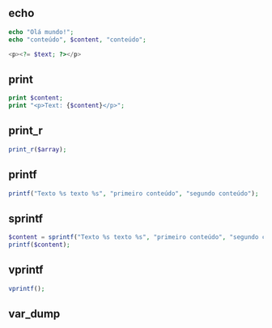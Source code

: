 ## echo
```php
echo "Olá mundo!";
echo "conteúdo", $content, "conteúdo";
```

```php
<p><?= $text; ?></p>
```

## print
```php
print $content;
print "<p>Text: {$content}</p>";
```

## print_r
```php
print_r($array);
```

## printf
```php
printf("Texto %s texto %s", "primeiro conteúdo", "segundo conteúdo");
```

## sprintf
```php
$content = sprintf("Texto %s texto %s", "primeiro conteúdo", "segundo conteúdo");
printf($content);
```

## vprintf
```php
vprintf();
```

## var_dump
<!--stackedit_data:
eyJoaXN0b3J5IjpbMTI0MDE3ODkxMCwtMjY3OTY1NDU4LC0xNj
Y1NzU2NjA2XX0=
-->